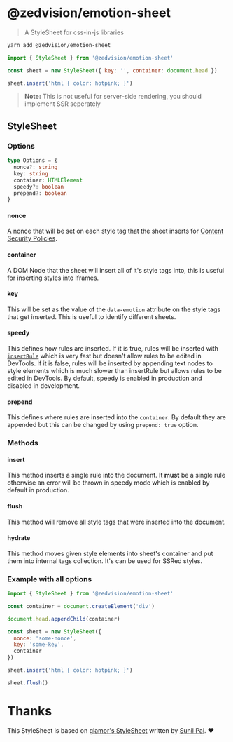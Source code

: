# @zedvision/emotion-sheet

> A StyleSheet for css-in-js libraries

```bash
yarn add @zedvision/emotion-sheet
```

```jsx
import { StyleSheet } from '@zedvision/emotion-sheet'

const sheet = new StyleSheet({ key: '', container: document.head })

sheet.insert('html { color: hotpink; }')
```

> **Note:**
> This is not useful for server-side rendering, you should implement SSR seperately

## StyleSheet

### Options

```ts
type Options = {
  nonce?: string
  key: string
  container: HTMLElement
  speedy?: boolean
  prepend?: boolean
}
```

#### nonce

A nonce that will be set on each style tag that the sheet inserts for [Content Security Policies](https://developer.mozilla.org/en-US/docs/Web/HTTP/CSP).

#### container

A DOM Node that the sheet will insert all of it's style tags into, this is useful for inserting styles into iframes.

#### key

This will be set as the value of the `data-emotion` attribute on the style tags that get inserted. This is useful to identify different sheets.

#### speedy

This defines how rules are inserted. If it is true, rules will be inserted with [`insertRule`](https://developer.mozilla.org/en-US/docs/Web/API/CSSStyleSheet/insertRule) which is very fast but doesn't allow rules to be edited in DevTools. If it is false, rules will be inserted by appending text nodes to style elements which is much slower than insertRule but allows rules to be edited in DevTools. By default, speedy is enabled in production and disabled in development.

#### prepend

This defines where rules are inserted into the `container`. By default they are appended but this can be changed by using `prepend: true` option.

### Methods

#### insert

This method inserts a single rule into the document. It **must** be a single rule otherwise an error will be thrown in speedy mode which is enabled by default in production.

#### flush

This method will remove all style tags that were inserted into the document.

#### hydrate

This method moves given style elements into sheet's container and put them into internal tags collection. It's can be used for SSRed styles.

### Example with all options

```jsx
import { StyleSheet } from '@zedvision/emotion-sheet'

const container = document.createElement('div')

document.head.appendChild(container)

const sheet = new StyleSheet({
  nonce: 'some-nonce',
  key: 'some-key',
  container
})

sheet.insert('html { color: hotpink; }')

sheet.flush()
```

# Thanks

This StyleSheet is based on [glamor's StyleSheet](https://github.com/threepointone/glamor) written by [Sunil Pai](https://github.com/threepointone). ❤️
